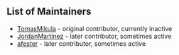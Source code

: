 ## List of Maintainers

 - [TomasMikula](https://github.com/TomasMikula) - original contributor, currently inactive
 - [JordanMartinez](https://github.com/JordanMartinez) - later contributor, sometimes active
 - [afester](https://github.com/afester) - later contributor, sometimes active
